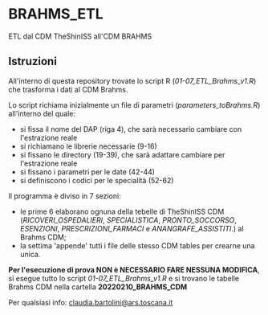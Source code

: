 # BRAHMS_ETL
ETL dal CDM TheShinISS all'CDM BRAHMS 

## Istruzioni

All'interno di questa repository trovate lo script R (_01-07_ETL_Brahms_v1.R_) che trasforma i dati al CDM Brahms.

Lo script richiama inizialmente un file di parametri (_parameters_toBrahms.R_) all'interno del quale:
 - si fissa il nome del DAP (riga 4), che sarà necessario cambiare con l'estrazione reale 
 - si richiamano le librerie necessarie (9-16)
 - si fissano le directory (19-39), che sarà adattare cambiare per l'estrazione reale
 - si fissano i parametri per le date (42-44)
 - si definiscono i codici per le specialità (52-62)



Il programma è diviso in 7 sezioni: 
 - le prime 6 elaborano ognuna della tebelle di TheShinISS CDM (_RICOVERI_OSPEDALIERI_, _SPECIALISTICA_, _PRONTO_SOCCORSO_, _ESENZIONI_, _PRESCRIZIONI_FARMACI_ e _ANANGRAFE_ASSISTITI_.) al Brahms CDM;
 - la settima 'appende' tutti i file delle stesso CDM tables per crearne una unica.




**Per l'esecuzione di prova NON è NECESSARIO FARE NESSUNA MODIFICA**, si esegue tutto lo script _01-07_ETL_Brahms_v1.R_ e si trovano le tabelle Brahms CDM nella cartella **20220210_BRAHMS_CDM**



Per qualsiasi info: claudia.bartolini@ars.toscana.it




